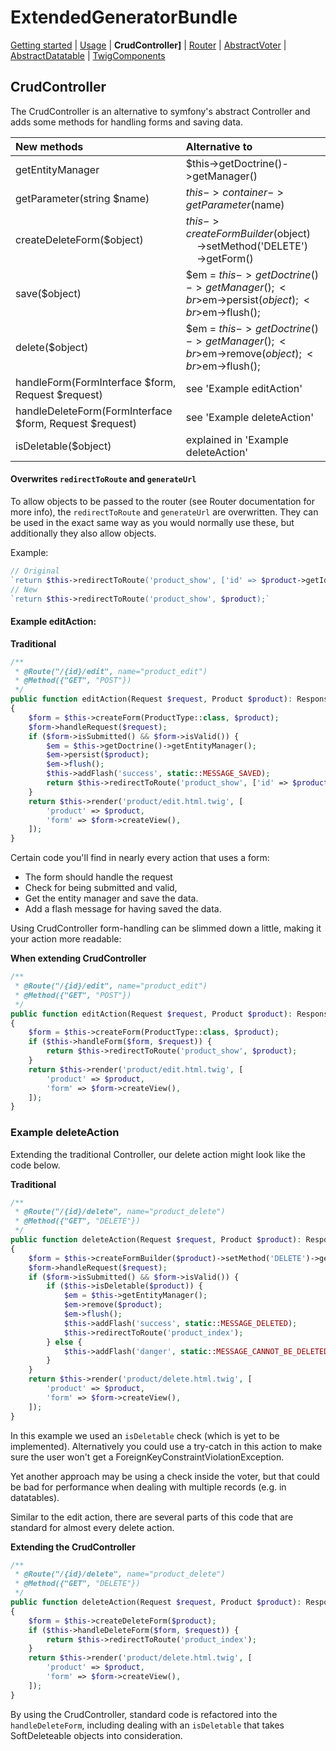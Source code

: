 ExtendedGeneratorBundle
=====================

[Getting started](getting_started.md#ExtendedGeneratorBundle)
| [Usage](usage.md#ExtendedGeneratorBundle)
| **CrudController]**
| [Router](Router.md#ExtendedGeneratorBundle)
| [AbstractVoter](AbstractVoter.md#ExtendedGeneratorBundle)
| [AbstractDatatable](AbstractDatatable.md#ExtendedGeneratorBundle)
| [TwigComponents](TwigComponents.md#ExtendedGeneratorBundle)

## CrudController 
The CrudController is an alternative to symfony's abstract Controller
and adds some methods for handling forms and saving data.

| New methods | Alternative to|
|:-----|:-------|
|getEntityManager|$this->getDoctrine()->getManager()|
|getParameter(string $name)|$this->container->getParameter($name)|
|createDeleteForm($object)|$this->createFormBuilder($object)<br>&nbsp;&nbsp;&nbsp;&nbsp;->setMethod('DELETE')<br>&nbsp;&nbsp;&nbsp;&nbsp;->getForm()|
|save($object)|$em = $this->getDoctrine()->getManager();<br>$em->persist($object);<br>$em->flush();
|delete($object)|$em = $this->getDoctrine()->getManager();<br>$em->remove($object);<br>$em->flush();
|handleForm(FormInterface $form, Request $request)|see 'Example editAction'
|handleDeleteForm(FormInterface $form, Request $request)|see 'Example deleteAction'
|isDeletable($object)|explained in 'Example deleteAction'

#### Overwrites `redirectToRoute` and `generateUrl`
To allow objects to be passed to the router (see Router documentation for more info),
the `redirectToRoute` and `generateUrl` are overwritten. They can be used in the
exact same way as you would normally use these, but additionally they also allow
objects.

Example:  

````php
// Original
`return $this->redirectToRoute('product_show', ['id' => $product->getId()]);` 
// New
`return $this->redirectToRoute('product_show', $product);`
````

#### Example editAction:

**Traditional**
````php
/**
 * @Route("/{id}/edit", name="product_edit")
 * @Method({"GET", "POST"})
 */
public function editAction(Request $request, Product $product): Response
{
    $form = $this->createForm(ProductType::class, $product);
    $form->handleRequest($request);
    if ($form->isSubmitted() && $form->isValid()) {
        $em = $this->getDoctrine()->getEntityManager();
        $em->persist($product);
        $em->flush();
        $this->addFlash('success', static::MESSAGE_SAVED);
        return $this->redirectToRoute('product_show', ['id' => $product->getId()]);
    }
    return $this->render('product/edit.html.twig', [
        'product' => $product,
        'form' => $form->createView(),
    ]);
}
````
Certain code you'll find in nearly every action that uses a form:
- The form should handle the request
- Check for being submitted and valid,
- Get the entity manager and save the data.
- Add a flash message for having saved the data.


Using CrudController form-handling can be slimmed down a little, making it your
action more readable:

**When extending CrudController**
````php
/**
 * @Route("/{id}/edit", name="product_edit")
 * @Method({"GET", "POST"})
 */
public function editAction(Request $request, Product $product): Response
{
    $form = $this->createForm(ProductType::class, $product);
    if ($this->handleForm($form, $request)) {
        return $this->redirectToRoute('product_show', $product);
    }
    return $this->render('product/edit.html.twig', [
        'product' => $product,
        'form' => $form->createView(),
    ]);
}
````

### Example deleteAction

Extending the traditional Controller, our delete action might look like the code below.

**Traditional**
````php
/**
 * @Route("/{id}/delete", name="product_delete")
 * @Method({"GET", "DELETE"})
 */
public function deleteAction(Request $request, Product $product): Response
{
    $form = $this->createFormBuilder($product)->setMethod('DELETE')->getForm();
    $form->handleRequest($request);
    if ($form->isSubmitted() && $form->isValid()) {
        if ($this->isDeletable($product)) {
            $em = $this->getEntityManager();
            $em->remove($product);
            $em->flush();
            $this->addFlash('success', static::MESSAGE_DELETED);
            $this->redirectToRoute('product_index');
        } else {
            $this->addFlash('danger', static::MESSAGE_CANNOT_BE_DELETED);
        }
    }
    return $this->render('product/delete.html.twig', [
        'product' => $product,
        'form' => $form->createView(),
    ]);
}
````

In this example we used an `isDeletable` check (which is yet to be implemented).
Alternatively you could use a try-catch in this action to make sure the user won't get 
a ForeignKeyConstraintViolationException.

Yet another approach may be using a check inside the voter, but that could be bad 
for performance when dealing with multiple records (e.g. in datatables).

Similar to the edit action, there are several parts of this code that are
standard for almost every delete action.


**Extending the CrudController**
````php
/**
 * @Route("/{id}/delete", name="product_delete")
 * @Method({"GET", "DELETE"})
 */
public function deleteAction(Request $request, Product $product): Response
{
    $form = $this->createDeleteForm($product);
    if ($this->handleDeleteForm($form, $request)) {
        return $this->redirectToRoute('product_index');
    }
    return $this->render('product/delete.html.twig', [
        'product' => $product,
        'form' => $form->createView(),
    ]);
}
````

By using the CrudController, standard code is refactored into the `handleDeleteForm`,
including dealing with an `isDeletable` that takes SoftDeleteable objects
 into consideration.